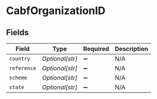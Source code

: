 # CabfOrganizationID


## Fields

| Field              | Type               | Required           | Description        |
| ------------------ | ------------------ | ------------------ | ------------------ |
| `country`          | *Optional[str]*    | :heavy_minus_sign: | N/A                |
| `reference`        | *Optional[str]*    | :heavy_minus_sign: | N/A                |
| `scheme`           | *Optional[str]*    | :heavy_minus_sign: | N/A                |
| `state`            | *Optional[str]*    | :heavy_minus_sign: | N/A                |